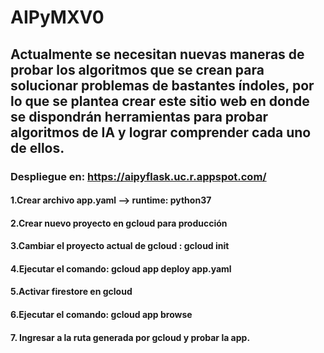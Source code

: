 # AIPyMXV0

## Actualmente se necesitan nuevas maneras de probar los algoritmos que se crean para solucionar problemas de bastantes índoles, por lo que se plantea crear este sitio web en donde se dispondrán herramientas para probar algoritmos de IA y lograr comprender cada uno de ellos.

### Despliegue en: https://aipyflask.uc.r.appspot.com/

#### 1.Crear archivo app.yaml —> runtime: python37

#### 2.Crear nuevo proyecto en gcloud para producción

#### 3.Cambiar el proyecto actual de gcloud : gcloud init

#### 4.Ejecutar el comando: gcloud app deploy app.yaml

#### 5.Activar firestore en gcloud

#### 6.Ejecutar el comando: gcloud app browse

#### 7. Ingresar a la ruta generada por gcloud y probar la app.
